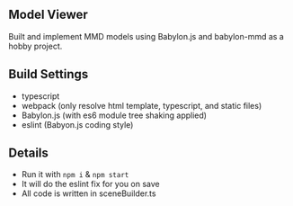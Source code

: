 ## Model Viewer

Built and implement MMD models using Babylon.js and babylon-mmd as a hobby project.

## Build Settings

- typescript
- webpack (only resolve html template, typescript, and static files)
- Babylon.js (with es6 module tree shaking applied)
- eslint (Babyon.js coding style)

## Details

- Run it with `npm i` & `npm start`
- It will do the eslint fix for you on save
- All code is written in sceneBuilder.ts